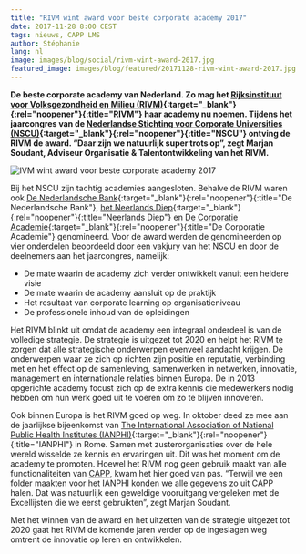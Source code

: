 ```yaml
---
title: "RIVM wint award voor beste corporate academy 2017"
date: 2017-11-28 8:00 CEST
tags: nieuws, CAPP LMS
author: Stéphanie
lang: nl
image: images/blog/social/rivm-wint-award-2017.jpg
featured_image: images/blog/featured/20171128-rivm-wint-award-2017.jpg
---
```


**De beste corporate academy van Nederland. Zo mag het [Rijksinstituut voor Volksgezondheid en Milieu (RIVM)](http://www.rivm.nl/){:target="_blank"}{:rel="noopener"}{:title="RIVM"} haar academy nu noemen. Tijdens het jaarcongres van de [Nederlandse Stichting voor Corporate Universities (NSCU)](http://www.nscu.nl/){:target="_blank"}{:rel="noopener"}{:title="NSCU"} ontving de RIVM de award. “Daar zijn we natuurlijk super trots op”, zegt Marjan Soudant, Adviseur Organisatie & Talentontwikkeling van het RIVM.**

![IVM wint award voor beste corporate academy 2017](/images/blog/rivm-wint-corporate-academie-2017.jpg)

Bij het NSCU zijn tachtig academies aangesloten. Behalve de RIVM waren ook [De Nederlandsche Bank](https://www.dnb.nl/home/){:target="_blank"}{:rel="noopener"}{:title="De Nederlandsche Bank"}, [het Neerlands Diep](http://neerlandsdiep.nl/){:target="_blank"}{:rel="noopener"}{:title="Neerlands Diep"} en [De Corporatie Academie](http://www.decorporatie-academie.nl/){:target="_blank"}{:rel="noopener"}{:title="De Corporatie Academie"} genomineerd. Voor de award werden de genomineerden op vier onderdelen beoordeeld door een vakjury van het NSCU en door de deelnemers aan het jaarcongres, namelijk:

- De mate waarin de academy zich verder ontwikkelt vanuit een heldere visie
- De mate waarin de academy aansluit op de praktijk
- Het resultaat van corporate learning op organisatieniveau
- De professionele inhoud van de opleidingen

Het RIVM blinkt uit omdat de academy een integraal onderdeel is van de volledige strategie. De strategie is uitgezet tot 2020 en helpt het RIVM te zorgen dat alle strategische onderwerpen evenveel aandacht krijgen. De onderwerpen waar ze zich op richten zijn positie en reputatie, verbinding met en het effect op de samenleving, samenwerken in netwerken, innovatie, management en internationale relaties binnen Europa. De in 2013 opgerichte academy focust zich op de extra kennis die medewerkers nodig hebben om hun werk goed uit te voeren om zo te blijven innoveren.

Ook binnen Europa is het RIVM goed op weg. In oktober deed ze mee aan de jaarlijkse bijeenkomst van [The International Association of National Public Health Institutes (IANPHI)](http://www.ianphi.org/){:target="_blank"}{:rel="noopener"}{:title="IANPHI"} in Rome. Samen met zusterorganisaties over de hele wereld wisselde ze kennis en ervaringen uit. Dit was het moment om de academy te promoten. Hoewel het RIVM nog geen gebruik maakt van alle functionaliteiten van [CAPP](/capp-lms/), kwam het hier goed van pas. “Terwijl we een folder maakten voor het IANPHI konden we alle gegevens zo uit CAPP halen. Dat was natuurlijk een geweldige vooruitgang vergeleken met de Excellijsten die we eerst gebruikten”, zegt Marjan Soudant.

Met het winnen van de award en het uitzetten van de strategie uitgezet tot 2020 gaat het RIVM de komende jaren verder op de ingeslagen weg omtrent de innovatie op leren en ontwikkelen.
